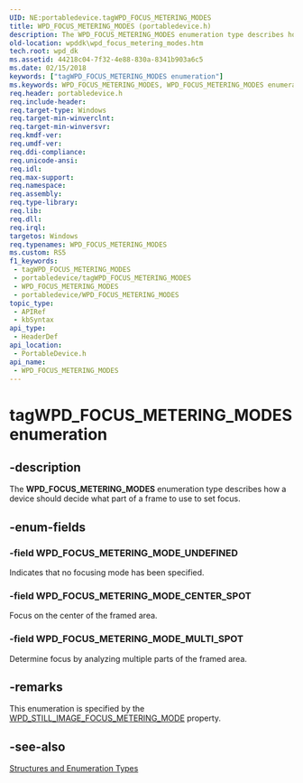 ```yaml
---
UID: NE:portabledevice.tagWPD_FOCUS_METERING_MODES
title: WPD_FOCUS_METERING_MODES (portabledevice.h)
description: The WPD_FOCUS_METERING_MODES enumeration type describes how a device should decide what part of a frame to use to set focus.
old-location: wpddk\wpd_focus_metering_modes.htm
tech.root: wpd_dk
ms.assetid: 44218c04-7f32-4e88-830a-8341b903a6c5
ms.date: 02/15/2018
keywords: ["tagWPD_FOCUS_METERING_MODES enumeration"]
ms.keywords: WPD_FOCUS_METERING_MODES, WPD_FOCUS_METERING_MODES enumeration, WPD_FOCUS_METERING_MODE_CENTER_SPOT, WPD_FOCUS_METERING_MODE_MULTI_SPOT, WPD_FOCUS_METERING_MODE_UNDEFINED, enumeration, portabledevice/WPD_FOCUS_METERING_MODES, portabledevice/WPD_FOCUS_METERING_MODE_CENTER_SPOT, portabledevice/WPD_FOCUS_METERING_MODE_MULTI_SPOT, portabledevice/WPD_FOCUS_METERING_MODE_UNDEFINED, tagWPD_FOCUS_METERING_MODES, wpddk.wpd_focus_metering_modes
req.header: portabledevice.h
req.include-header: 
req.target-type: Windows
req.target-min-winverclnt: 
req.target-min-winversvr: 
req.kmdf-ver: 
req.umdf-ver: 
req.ddi-compliance: 
req.unicode-ansi: 
req.idl: 
req.max-support: 
req.namespace: 
req.assembly: 
req.type-library: 
req.lib: 
req.dll: 
req.irql: 
targetos: Windows
req.typenames: WPD_FOCUS_METERING_MODES
ms.custom: RS5
f1_keywords:
 - tagWPD_FOCUS_METERING_MODES
 - portabledevice/tagWPD_FOCUS_METERING_MODES
 - WPD_FOCUS_METERING_MODES
 - portabledevice/WPD_FOCUS_METERING_MODES
topic_type:
 - APIRef
 - kbSyntax
api_type:
 - HeaderDef
api_location:
 - PortableDevice.h
api_name:
 - WPD_FOCUS_METERING_MODES
---
```


# tagWPD_FOCUS_METERING_MODES enumeration


## -description

The <b>WPD_FOCUS_METERING_MODES</b> enumeration type describes how a device should decide what part of a frame to use to set focus.

## -enum-fields

### -field WPD_FOCUS_METERING_MODE_UNDEFINED

Indicates that no focusing mode has been specified.

### -field WPD_FOCUS_METERING_MODE_CENTER_SPOT

Focus on the center of the framed area.

### -field WPD_FOCUS_METERING_MODE_MULTI_SPOT

Determine focus by analyzing multiple parts of the framed area.

## -remarks

This enumeration is specified by the <a href="/windows/desktop/wpd_sdk/still-image-properties">WPD_STILL_IMAGE_FOCUS_METERING_MODE</a> property.

## -see-also

<a href="/previous-versions/windows/hardware/drivers/ff597672(v=vs.85)">Structures and Enumeration Types</a>